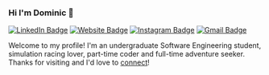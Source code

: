 ### Hi I'm Dominic 👋
[![LinkedIn Badge](https://img.shields.io/badge/Dominic_Guo-informational?style=flat&logo=linkedin&logoColor=white&color=0D76A8)](https://www.linkedin.com/in/dominic-guo-203b33199/)
[![Website Badge](https://img.shields.io/badge/My_Website-informational?style=flat&logo=Google-chrome&logoColor=white&color=00C7B7)](http://www.dominicguo.com/)
[![Instagram Badge](https://img.shields.io/badge/@dom_guo-informational?style=flat&logo=Instagram&logoColor=white&color=c85bd9)](https://www.instagram.com/dom_guo/)
[![Gmail Badge](https://img.shields.io/badge/dominic.sl.guo-informational?style=flat&logo=Gmail&logoColor=white&color=de5b40)](dominic.sl.guo@gmail.com)

Welcome to my profile! I'm an undergraduate Software Engineering student, simulation racing lover, part-time coder and full-time adventure seeker. Thanks for visiting and I'd love to [connect](https://www.linkedin.com/in/dominic-guo-203b33199/)!
<!--
**dslguo/dslguo** is a ✨ _special_ ✨ repository because its `README.md` (this file) appears on your GitHub profile.

Here are some ideas to get you started:

- 🔭 I’m currently working on ...
- 🌱 I’m currently learning ...
- 👯 I’m looking to collaborate on ...
- 🤔 I’m looking for help with ...
- 💬 Ask me about ...
- 📫 How to reach me: ...
- 😄 Pronouns: ...
- ⚡ Fun fact: ...
-->
